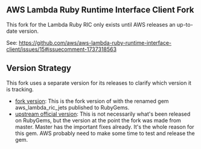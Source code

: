 ## AWS Lambda Ruby Runtime Interface Client Fork

This fork for the Lambda Ruby RIC only exists until AWS releases an up-to-date version.

See: https://github.com/aws/aws-lambda-ruby-runtime-interface-client/issues/15#issuecomment-1737318563

## Version Strategy

This fork uses a separate version for its releases to clarify which version it is tracking.

* [fork version](/lib/aws_lambda_ric_jets/version.rb): This is the fork version of with the renamed gem aws_lambda_ric_jets published to RubyGems.
* [upstream official version]((/lib/aws_lambda_ric/version.rb)): This is not necessarily what's been released on RubyGems, but the version at the point the fork was made from master. Master has the important fixes already. It's the whole reason for this gem. AWS probably need to make some time to test and release the gem.
